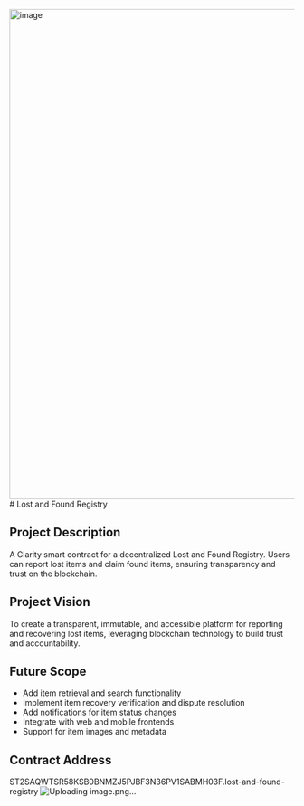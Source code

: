 <img width="1918" height="867" alt="image" src="https://github.com/user-attachments/assets/a99e0ee9-67d5-48e6-9c0a-69e32edbdf90" /># Lost and Found Registry

## Project Description
A Clarity smart contract for a decentralized Lost and Found Registry. Users can report lost items and claim found items, ensuring transparency and trust on the blockchain.

## Project Vision
To create a transparent, immutable, and accessible platform for reporting and recovering lost items, leveraging blockchain technology to build trust and accountability.

## Future Scope
- Add item retrieval and search functionality
- Implement item recovery verification and dispute resolution
- Add notifications for item status changes
- Integrate with web and mobile frontends
- Support for item images and metadata

## Contract Address
ST2SAQWTSR58KSB0BNMZJ5PJBF3N36PV1SABMH03F.lost-and-found-registry
![Uploading image.png…]()

